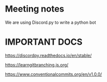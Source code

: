 # Meeting notes
We are using Discord.py to write a python bot

# IMPORTANT DOCS

https://discordpy.readthedocs.io/en/stable/

https://learngitbranching.js.org/

https://www.conventionalcommits.org/en/v1.0.0/

